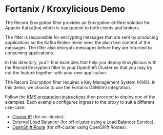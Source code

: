 # Fortanix / Kroxylicious Demo

The Record Encryption filter provides an Encryption-at-Rest solution for Apache Kafka(tm) which is transparent to both clients and brokers.

The filter is responsible for encrypting messages that are sent by producing applications so the Kafka Broker never sees the plain text content of the messages. The filter also decrypts messages before they are returned to consuming applications.

In this directory, you'll find examples that help you deploy Kroxylicious with the Record Encryption filter to your OpenShift Cluster so that you may try out the feature together
with your own application.

The Record Encryption filter requires a Key Management System (KMS). In this demo, we choose to use the Fortanix DSM(tm) integration.

Follow the [KMS preparation instructions](./PREPARE_KMS.md) then proceed to deploy one of the examples.  Each example configures ingress to the proxy to suit a
different use-case.

* [Cluster IP](./cluster-ip) (for on-cluster).
* [External Load Balancer](./load-balancer) (for off-cluster using a Load Balancer Service).
* [OpenShift Route](./openshift-route) (for off-cluster using OpenShift Routes).

